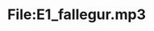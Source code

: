 ---
title: File:E1_fallegur.mp3
recording of: fallegur
reading speed: slow
speaker: E
license: CC0
---